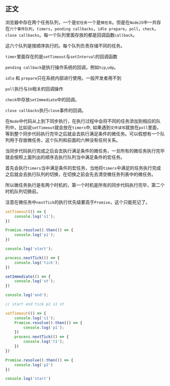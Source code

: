 ## 正文

浏览器中存在两个任务队列，一个是```宏任务```一个是```微任务```。但是在```NodeJS```中一共存在```六个事件队列```，```timers```，```pending callbacks```，```idle prepare```，```poll```，```check```，```close callbacks```。每一个队列里面存放的都是回调函数```callback```。

这六个队列是按顺序执行的。每个队列负责存储不同的任务。

```timer```里面存在的是```setTimeout```与```setInterval```的回调函数

```pending callback```是执行操作系统的回调，例如```tcp```,```udp```。

```idle``` 和 ```prepare```只在系统内部进行使用。一般开发者用不到

```poll```执行与```IO```相关的回调操作

```check```中存放```setImmediate```中的回调。

```close callbacks```执行```close```事件的回调。

在```Node```中代码从上到下同步执行，在执行过程中会将不同的任务添加到相应的队列中，比如说```setTimeout```就会放在```timers```中, 如果遇到```文件读写```就放在```poll```里面，等到整个同步代码执行完毕之后就会去执行满足条件的微任务。可以假想有一个队列用于存放微任务，这个队列和前面的六种没有任何关系。

当同步代码执行完成之后会去执行满足条件的微任务，一旦所有的微任务执行完毕就会按照上面列出的顺序去执行队列当中满足条件的宏任务。

首先会执行```timers```当中满足条件的宏任务，当他将```timers```中满足的任务执行完成之后就会去执行队列的切换，在切换之前会先去清空微任务列表中的微任务。

所以微任务执行是有两个时机的，第一个时机是所有的同步代码执行完毕，第二个时机队列切换前。

注意在微任务中```nextTick```的执行优先级要高于```Promise```，这个只能死记了。

```js
setTimeout(() => {
    console.log('s1');
})

Promise.resolve().then(() => {
    console.log('p1');
})

console.log('start');

process.nextTick(() => {
    console.log('tick');
})

setImmediate(() => {
    console.log('st');
})

console.log('end');

// start end tick p1 s1 st
```

```js
setTimeout(() => {
    console.log('s1');
    Promise.resolve().then(() => {
        console.log('p1');
    })
    process.nextTick(() => {
        console.log('t1');
    })
})

Promise.resolve().then(() => {
    console.log('p2')
})

console.log('start')